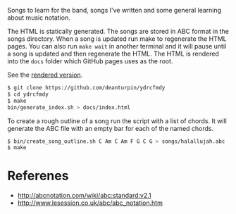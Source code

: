 Songs to learn for the band, songs I've written and some general learning about
music notation.

The HTML is statically generated. The songs are stored in ABC format in the
songs directory. When a song is updated run make to regenerate the HTML pages.
You can also run ```make wait``` in another terminal and it will pause until a
song is updated and then regenerate the HTML. The HTML is rendered into the
```docs``` folder which GitHub pages uses as the root.

See the [rendered version](https://deanturpin.github.io/ydrcfmdy/).


```bash
$ git clone https://github.com/deanturpin/ydrcfmdy
$ cd ydrcfmdy
$ make
bin/generate_index.sh > docs/index.html
```

To create a rough outline of a song run the script with a list of chords. It
will generate the ABC file with an empty bar for each of the named chords.
```bash
$ bin/create_song_outline.sh C Am C Am F G C G > songs/halallujah.abc
$ make
```

# Referenes
* http://abcnotation.com/wiki/abc:standard:v2.1
* http://www.lesession.co.uk/abc/abc_notation.htm
